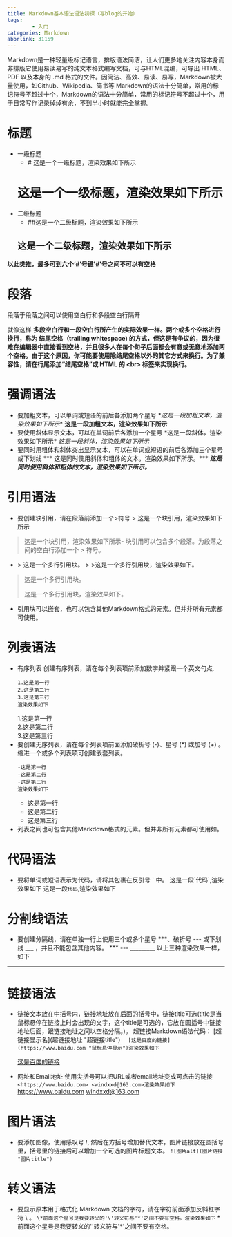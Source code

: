 ```yaml
---
title: Markdown基本语法语法初探（写blog的开始）
tags:
		- 入门
categories: Markdown
abbrlink: 31159
---
```

Markdown是一种轻量级标记语言，排版语法简洁，让人们更多地关注内容本身而非排版它使用易读易写的纯文本格式编写文档，可与HTML混编，可导出 HTML、PDF 以及本身的 .md 格式的文件。因简洁、高效、易读、易写，Markdown被大量使用，如Github、Wikipedia、简书等
Markdown的语法十分简单，常用的标记符号不超过十个，Markdown的语法十分简单，常用的标记符号不超过十个，用于日常写作记录绰绰有余，不到半小时就能完全掌握。<!-- more -->
# 标题

* 一级标题
    - \# 这是一个一级标题，渲染效果如下所示
    # 这是一个一级标题，渲染效果如下所示
* 二级标题
    - \##这是一个二级标题，渲染效果如下所示
    ## 这是一个二级标题，渲染效果如下所示
**以此类推，最多可到六个‘#’号键'\#'号之间不可以有空格**
# 段落
段落于段落之间可以使用空白行和多段空白行隔开

就像这样
**多段空白行和一段空白行所产生的实际效果一样。两个或多个空格进行换行，称为 结尾空格（trailing whitespace) 的方式，但这是有争议的，因为很难在编辑器中直接看到空格，并且很多人在每个句子后面都会有意或无意地添加两个空格。由于这个原因，你可能要使用除结尾空格以外的其它方式来换行。为了兼容性，请在行尾添加“结尾空格”或 HTML 的 \<br> 标签来实现换行。**
# 强调语法
- 要加粗文本，可以单词或短语的前后各添加两个星号
 \**这是一段加粗文本，渲染效果如下所示**
**这是一段加粗文本，渲染效果如下所示**
- 要使用斜体显示文本，可以在单词前后各添加一个星号
 \*这是一段斜体，渲染效果如下所示*
*这是一段斜体，渲染效果如下所示*
- 要同时用粗体和斜体突出显示文本，可以在单词或短语的前后各添加三个星号或下划线
 \*** 这是同时使用斜体和粗体的文本，渲染效果如下所示。***
***这是同时使用斜体和粗体的文本，渲染效果如下所示。***

# 引用语法
- 要创建块引用，请在段落前添加一个\>符号
 \> 这是一个块引用，渲染效果如下所示
> 这是一个块引用，渲染效果如下所示- 块引用可以包含多个段落。为段落之间的空白行添加一个 \> 符号。
- \> 这是一个多行引用块。
    \>
    \>这是一个多行引用块，渲染效果如下。
> 这是一个多行引用块。
> 
> 这是一个多行引用块，渲染效果如下。
- 引用块可以嵌套，也可以包含其他Markdown格式的元素。但并非所有元素都可使用。

# 列表语法
- 有序列表
    创建有序列表，请在每个列表项前添加数字并紧跟一个英文句点.
    ```
    1.这是第一行  
    2.这是第二行  
    3.这是第三行
    渲染效果如下
    ```
    1.这是第一行  
    2.这是第二行  
    3.这是第三行
- 要创建无序列表，请在每个列表项前面添加破折号 (-)、星号 (*) 或加号 (+) 。缩进一个或多个列表项可创建嵌套列表。
    ```
    -这是第一行  
    -这是第二行  
    -这是第三行
    渲染效果如下
    
    ```
    - 这是第一行  
    - 这是第二行  
    - 这是第三行
- 列表之间也可包含其他Markdown格式的元素。但并非所有元素都可使用如。

# 代码语法
- 要将单词或短语表示为代码，请将其包裹在反引号 \` 中。
这是一段\`代码\`,渲染效果如下
这是一段`代码`,渲染效果如下

# 分割线语法
- 要创建分隔线，请在单独一行上使用三个或多个星号 \*\*\*、破折号 \--- 或下划线 \___ ，并且不能包含其他内容。
\*\*\*
\-\-\-
\_\_\_\_\_\____
以上三种渲染效果一样，如下
 ***


# 链接语法
- 链接文本放在中括号内，链接地址放在后面的括号中，链接title可选(title是当鼠标悬停在链接上时会出现的文字，这个title是可选的，它放在圆括号中链接地址后面，跟链接地址之间以空格分隔。)。
超链接Markdown语法代码：
\[超链接显示名](超链接地址 "超链接title")
  `  [这是百度的链接](https://www.baidu.com "鼠标悬停显示")渲染效果如下`
    
    [这是百度的链接](https://www.baidu.com "鼠标悬停显示")
- 网址和Email地址
使用尖括号可以把URL或者email地址变成可点击的链接
`<https://www.baidu.com>
<windxxd@163.com>渲染效果如下`
<https://www.baidu.com>
<windxxd@163.com>
# 图片语法
- 要添加图像，使用感叹号 !, 然后在方括号增加替代文本，图片链接放在圆括号里，括号里的链接后可以增加一个可选的图片标题文本。
`![图片alt](图片链接 "图片title")`
# 转义语法
- 要显示原本用于格式化 Markdown 文档的字符，请在字符前面添加反斜杠字符 \ 。
`\*前面这个星号是我要转义的'\'转义符与'*'之间不要有空格。渲染效果如下`
\*前面这个星号是我要转义的'\'转义符与'*'之间不要有空格。






